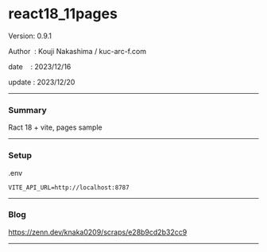 ﻿# react18_11pages

 Version: 0.9.1

 Author  : Kouji Nakashima / kuc-arc-f.com

 date    : 2023/12/16 

 update  : 2023/12/20

***
### Summary

Ract 18 + vite, pages sample


***
### Setup

.env

```
VITE_API_URL=http://localhost:8787
```

***
### Blog

https://zenn.dev/knaka0209/scraps/e28b9cd2b32cc9

***

